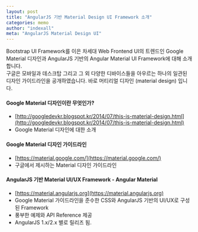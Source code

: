 ```yaml
---
layout: post
title: "AngularJS 기반 Material Design UI Framework 소개"
categories: memo
author: "indexall"
meta: "AngularJS Material Design UI"
---
```


Bootstrap UI Framework를 이은 차세대 Web Frontend UI의 트렌드인 Google Material 디자인과 AngularJS 기반의 Angular Material UI Framework에 대해 소개합니다.   
구글은 모바일과 데스크탑 그리고 그 외 다양한 디바이스들을 아우르는 하나의 일관된 디자인 가이드라인을 공개하였습니다. 바로 머티리얼 디자인 (material design) 입니다.   
#### Google Material 디자인이란 무엇인가?
- [http://googledevkr.blogspot.kr/2014/07/this-is-material-design.html](http://googledevkr.blogspot.kr/2014/07/this-is-material-design.html)
- Google Material 디자인에 대한 소개

#### Google Material 디자인 가이드라인
- [https://material.google.com/](https://material.google.com/)
- 구글에서 제시하는 Material 디자인 가이드라인

#### AngularJS 기반 Material UI/UX Framework - Angular Material
- [https://material.angularjs.org](https://material.angularjs.org)
- Google Material 가이드라인을 준수한 CSS와 AngularJS 기반의 UI/UX로 구성된 Framework
- 풍부한 예제와 API Reference 제공
- AngularJS 1.x/2.x 별로 릴리즈 됨.
